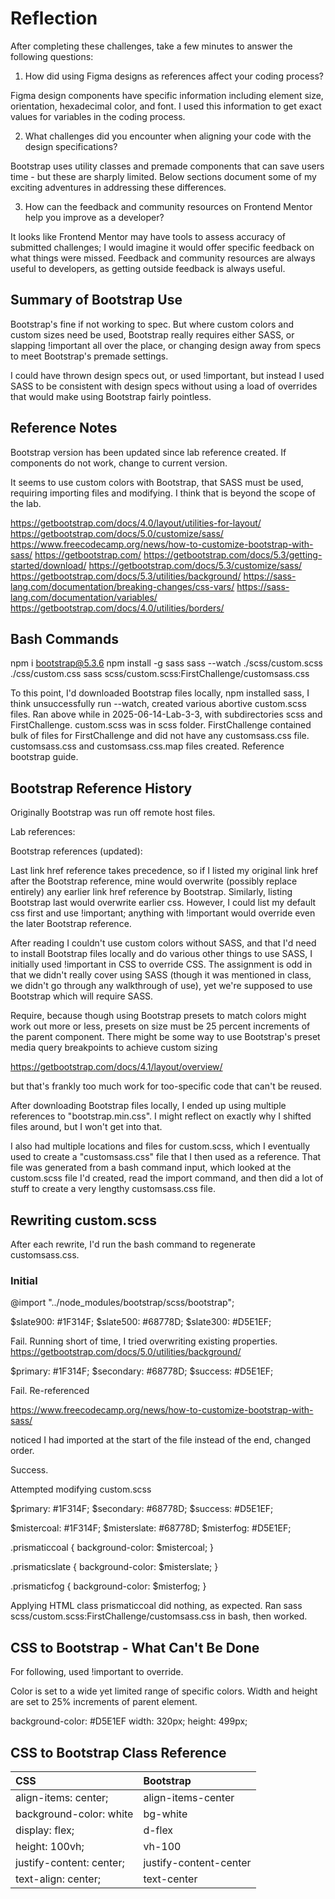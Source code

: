 # Reflection

After completing these challenges, take a few minutes to answer the following questions:

1.  How did using Figma designs as references affect your coding process?

Figma design components have specific information including element size, orientation, hexadecimal color, and font.  I used this information to get exact values for variables in the coding process.

2.  What challenges did you encounter when aligning your code with the design specifications?

Bootstrap uses utility classes and premade components that can save users time - but these are sharply limited.  Below sections document some of my exciting adventures in addressing these differences.

3.  How can the feedback and community resources on Frontend Mentor help you improve as a developer?

It looks like Frontend Mentor may have tools to assess accuracy of submitted challenges; I would imagine it would offer specific feedback on what things were missed.  Feedback and community resources are always useful to developers, as getting outside feedback is always useful.

## Summary of Bootstrap Use

Bootstrap's fine if not working to spec.  But where custom colors and custom sizes need be used, Bootstrap really requires either SASS, or slapping !important all over the place, or changing design away from specs to meet Bootstrap's premade settings.

I could have thrown design specs out, or used !important, but instead I used SASS to be consistent with design specs without using a load of overrides that would make using Bootstrap fairly pointless.

## Reference Notes

Bootstrap version has been updated since lab reference created.  If components do not work, change to current version.

It seems to use custom colors with Bootstrap, that SASS must be used, requiring importing files and modifying.  I think that is beyond the scope of the lab.

https://getbootstrap.com/docs/4.0/layout/utilities-for-layout/
https://getbootstrap.com/docs/5.0/customize/sass/
https://www.freecodecamp.org/news/how-to-customize-bootstrap-with-sass/
https://getbootstrap.com/
https://getbootstrap.com/docs/5.3/getting-started/download/
https://getbootstrap.com/docs/5.3/customize/sass/
https://getbootstrap.com/docs/5.3/utilities/background/
https://sass-lang.com/documentation/breaking-changes/css-vars/
https://sass-lang.com/documentation/variables/
https://getbootstrap.com/docs/4.0/utilities/borders/


## Bash Commands

npm i bootstrap@5.3.6
npm install -g sass
sass --watch ./scss/custom.scss ./css/custom.css
sass scss/custom.scss:FirstChallenge/customsass.css

To this point, I'd downloaded Bootstrap files locally, npm installed sass, I think unsuccessfully run --watch, created various abortive custom.scss files.  Ran above while in 2025-06-14-Lab-3-3, with subdirectories scss and FirstChallenge.  custom.scss was in scss folder.  FirstChallenge contained bulk of files for FirstChallenge and did not have any customsass.css file.  customsass.css and customsass.css.map files created.  Reference bootstrap guide.

## Bootstrap Reference History

Originally Bootstrap was run off remote host files.

Lab references:

<link href="https://cdn.jsdelivr.net/npm/bootstrap@5.3.0/dist/css/bootstrap.min.css" rel="stylesheet">
<script src="https://cdn.jsdelivr.net/npm/bootstrap@5.3.0/dist/js/bootstrap.bundle.min.js"></script>


Bootstrap references (updated):

<link href="https://cdn.jsdelivr.net/npm/bootstrap@5.3.6/dist/css/bootstrap.min.css" rel="stylesheet" integrity="sha384-4Q6Gf2aSP4eDXB8Miphtr37CMZZQ5oXLH2yaXMJ2w8e2ZtHTl7GptT4jmndRuHDT" crossorigin="anonymous">

<script src="https://cdn.jsdelivr.net/npm/bootstrap@5.3.6/dist/js/bootstrap.bundle.min.js" integrity="sha384-j1CDi7MgGQ12Z7Qab0qlWQ/Qqz24Gc6BM0thvEMVjHnfYGF0rmFCozFSxQBxwHKO" crossorigin="anonymous"></script>

Last link href reference takes precedence, so if I listed my original link href after the Bootstrap reference, mine would overwrite (possibly replace entirely) any earlier link href reference by Bootstrap.  Similarly, listing Bootstrap last would overwrite earlier css.  However, I could list my default css first and use !important; anything with !important would override even the later Bootstrap reference.

After reading I couldn't use custom colors without SASS, and that I'd need to install Bootstrap files locally and do various other things to use SASS, I initially used !important in CSS to override CSS.  The assignment is odd in that we didn't really cover using SASS (though it was mentioned in class, we didn't go through any walkthrough of use), yet we're supposed to use Bootstrap which will require SASS.

Require, because though using Bootstrap presets to match colors might work out more or less, presets on size must be 25 percent increments of the parent component.  There might be some way to use Bootstrap's preset media query breakpoints to achieve custom sizing

https://getbootstrap.com/docs/4.1/layout/overview/

but that's frankly too much work for too-specific code that can't be reused.

After downloading Bootstrap files locally, I ended up using multiple references to "bootstrap.min.css".  I might reflect on exactly why I shifted files around, but I won't get into that.

I also had multiple locations and files for custom.scss, which I eventually used to create a "customsass.css" file that I then used as a reference.  That file was generated from a bash command input, which looked at the custom.scss file I'd created, read the import command, and then did a lot of stuff to create a very lengthy customsass.css file.

## Rewriting custom.scss

After each rewrite, I'd run the bash command to regenerate customsass.css.

### Initial

@import "../node_modules/bootstrap/scss/bootstrap";

$slate900: #1F314F;
$slate500: #68778D;
$slate300: #D5E1EF;

Fail.  Running short of time, I tried overwriting existing properties.
https://getbootstrap.com/docs/5.0/utilities/background/

$primary: #1F314F;
$secondary: #68778D;
$success: #D5E1EF;

Fail.  Re-referenced

https://www.freecodecamp.org/news/how-to-customize-bootstrap-with-sass/

noticed I had imported at the start of the file instead of the end, changed order.

Success.

Attempted modifying custom.scss

$primary: #1F314F;
$secondary: #68778D;
$success: #D5E1EF;

$mistercoal: #1F314F;
$misterslate: #68778D;
$misterfog: #D5E1EF;

.prismaticcoal {
  background-color: $mistercoal;
}

.prismaticslate {
  background-color: $misterslate;
}

.prismaticfog {
  background-color: $misterfog;
}

Applying HTML class prismaticcoal did nothing, as expected.  Ran sass scss/custom.scss:FirstChallenge/customsass.css in bash, then worked.


## CSS to Bootstrap - What Can't Be Done

For following, used !important to override.

Color is set to a wide yet limited range of specific colors.
Width and height are set to 25% increments of parent element.

background-color: #D5E1EF
width: 320px;
height: 499px;

## CSS to Bootstrap Class Reference

| CSS | Bootstrap |
|:--------------------------|:--------------|
| align-items: center; | align-items-center |
| background-color: white | bg-white |
| display: flex; | d-flex |
| height: 100vh; | vh-100 |
| justify-content: center; | justify-content-center |
| text-align: center; | text-center |
